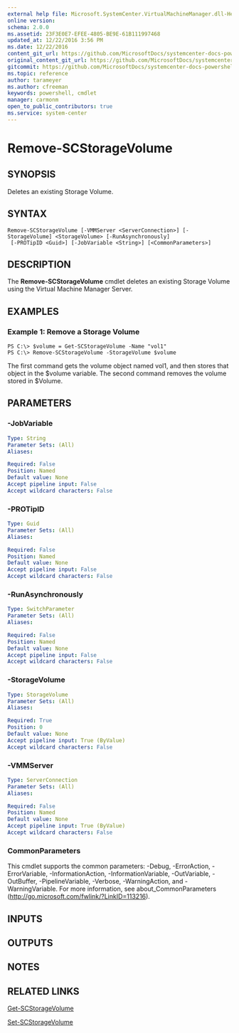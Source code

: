 ```yaml
---
external help file: Microsoft.SystemCenter.VirtualMachineManager.dll-Help.xml
online version: 
schema: 2.0.0
ms.assetid: 23F3E0E7-EFEE-4805-BE9E-61B111997468
updated_at: 12/22/2016 3:56 PM
ms.date: 12/22/2016
content_git_url: https://github.com/MicrosoftDocs/systemcenter-docs-powershell/blob/master/systemcenter-cmdlets/SystemCenter2016/VirtualMachineManager/vlatest/Remove-SCStorageVolume.md
original_content_git_url: https://github.com/MicrosoftDocs/systemcenter-docs-powershell/blob/master/systemcenter-cmdlets/SystemCenter2016/VirtualMachineManager/vlatest/Remove-SCStorageVolume.md
gitcommit: https://github.com/MicrosoftDocs/systemcenter-docs-powershell/blob/96e5647587661652225fbdd2c797cd4d59d542bc/systemcenter-cmdlets/SystemCenter2016/VirtualMachineManager/vlatest/Remove-SCStorageVolume.md
ms.topic: reference
author: tarameyer
ms.author: cfreeman
keywords: powershell, cmdlet
manager: carmonm
open_to_public_contributors: true
ms.service: system-center
---
```


# Remove-SCStorageVolume

## SYNOPSIS
Deletes an existing Storage Volume.

## SYNTAX

```
Remove-SCStorageVolume [-VMMServer <ServerConnection>] [-StorageVolume] <StorageVolume> [-RunAsynchronously]
 [-PROTipID <Guid>] [-JobVariable <String>] [<CommonParameters>]
```

## DESCRIPTION
The **Remove-SCStorageVolume** cmdlet deletes an existing Storage Volume using the Virtual Machine Manager Server.

## EXAMPLES

### Example 1: Remove a Storage Volume
```
PS C:\> $volume = Get-SCStorageVolume -Name "vol1" 
PS C:\> Remove-SCStorageVolume -StorageVolume $volume
```

The first command gets the volume object named vol1, and then stores that object in the $volume variable.
The second command removes the volume stored in $Volume.

## PARAMETERS

### -JobVariable
```yaml
Type: String
Parameter Sets: (All)
Aliases: 

Required: False
Position: Named
Default value: None
Accept pipeline input: False
Accept wildcard characters: False
```

### -PROTipID
```yaml
Type: Guid
Parameter Sets: (All)
Aliases: 

Required: False
Position: Named
Default value: None
Accept pipeline input: False
Accept wildcard characters: False
```

### -RunAsynchronously
```yaml
Type: SwitchParameter
Parameter Sets: (All)
Aliases: 

Required: False
Position: Named
Default value: None
Accept pipeline input: False
Accept wildcard characters: False
```

### -StorageVolume
```yaml
Type: StorageVolume
Parameter Sets: (All)
Aliases: 

Required: True
Position: 0
Default value: None
Accept pipeline input: True (ByValue)
Accept wildcard characters: False
```

### -VMMServer
```yaml
Type: ServerConnection
Parameter Sets: (All)
Aliases: 

Required: False
Position: Named
Default value: None
Accept pipeline input: True (ByValue)
Accept wildcard characters: False
```

### CommonParameters
This cmdlet supports the common parameters: -Debug, -ErrorAction, -ErrorVariable, -InformationAction, -InformationVariable, -OutVariable, -OutBuffer, -PipelineVariable, -Verbose, -WarningAction, and -WarningVariable. For more information, see about_CommonParameters (http://go.microsoft.com/fwlink/?LinkID=113216).

## INPUTS

## OUTPUTS

## NOTES

## RELATED LINKS

[Get-SCStorageVolume](xref:SystemCenter2016/VirtualMachineManager/vlatest/Get-SCStorageVolume.md)

[Set-SCStorageVolume](xref:SystemCenter2016/VirtualMachineManager/vlatest/Set-SCStorageVolume.md)

